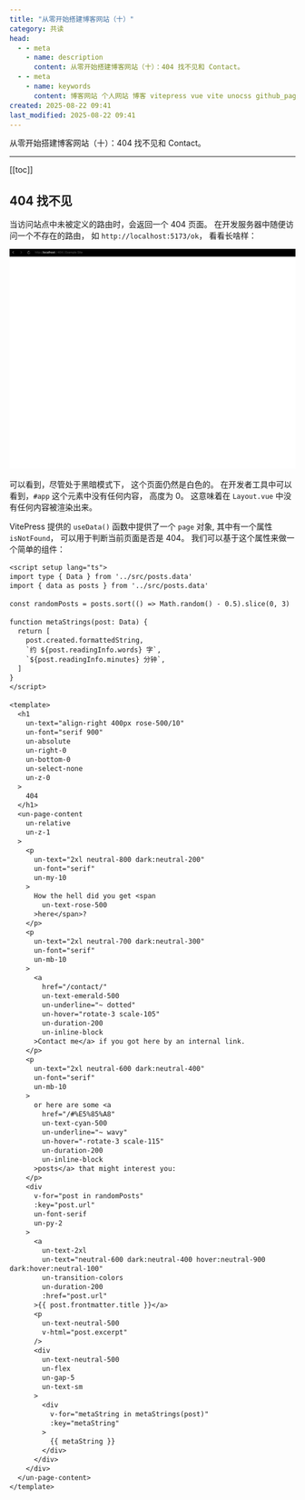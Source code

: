 ```yaml
---
title: "从零开始搭建博客网站（十）"
category: 共读
head:
  - - meta
    - name: description
      content: 从零开始搭建博客网站（十）：404 找不见和 Contact。
  - - meta
    - name: keywords
      content: 博客网站 个人网站 博客 vitepress vue vite unocss github_pages typescript
created: 2025-08-22 09:41
last_modified: 2025-08-22 09:41
---
```


从零开始搭建博客网站（十）：404 找不见和 Contact。

---

[[toc]]

## 404 找不见

当访问站点中未被定义的路由时，会返回一个 404 页面。
在开发服务器中随便访问一个不存在的路由，
如 `http://localhost:5173/ok`，
看看长啥样：

![它甚至是白色的](build_a_blog_site_10_assets/ATTCH_20250822094819.png)

可以看到，尽管处于黑暗模式下，
这个页面仍然是白色的。
在开发者工具中可以看到，`#app` 这个元素中没有任何内容，
高度为 0。
这意味着在 `Layout.vue` 中没有任何内容被渲染出来。

VitePress 提供的 `useData()` 函数中提供了一个 `page` 对象,
其中有一个属性 `isNotFound`，
可以用于判断当前页面是否是 404。
我们可以基于这个属性来做一个简单的组件：

```vue [./docs/.vitepress/theme/components/PageContentNotFound.vue]
<script setup lang="ts">
import type { Data } from '../src/posts.data'
import { data as posts } from '../src/posts.data'

const randomPosts = posts.sort(() => Math.random() - 0.5).slice(0, 3)

function metaStrings(post: Data) {
  return [
    post.created.formattedString,
    `约 ${post.readingInfo.words} 字`,
    `${post.readingInfo.minutes} 分钟`,
  ]
}
</script>

<template>
  <h1
    un-text="align-right 400px rose-500/10"
    un-font="serif 900"
    un-absolute
    un-right-0
    un-bottom-0
    un-select-none
    un-z-0
  >
    404
  </h1>
  <un-page-content
    un-relative
    un-z-1
  >
    <p
      un-text="2xl neutral-800 dark:neutral-200"
      un-font="serif"
      un-my-10
    >
      How the hell did you get <span
        un-text-rose-500
      >here</span>?
    </p>
    <p
      un-text="2xl neutral-700 dark:neutral-300"
      un-font="serif"
      un-mb-10
    >
      <a
        href="/contact/"
        un-text-emerald-500
        un-underline="~ dotted"
        un-hover="rotate-3 scale-105"
        un-duration-200
        un-inline-block
      >Contact me</a> if you got here by an internal link.
    </p>
    <p
      un-text="2xl neutral-600 dark:neutral-400"
      un-font="serif"
      un-mb-10
    >
      or here are some <a
        href="/#%E5%85%A8"
        un-text-cyan-500
        un-underline="~ wavy"
        un-hover="-rotate-3 scale-115"
        un-duration-200
        un-inline-block
      >posts</a> that might interest you:
    </p>
    <div
      v-for="post in randomPosts"
      :key="post.url"
      un-font-serif
      un-py-2
    >
      <a
        un-text-2xl
        un-text="neutral-600 dark:neutral-400 hover:neutral-900 dark:hover:neutral-100"
        un-transition-colors
        un-duration-200
        :href="post.url"
      >{{ post.frontmatter.title }}</a>
      <p
        un-text-neutral-500
        v-html="post.excerpt"
      />
      <div
        un-text-neutral-500
        un-flex
        un-gap-5
        un-text-sm
      >
        <div
          v-for="metaString in metaStrings(post)"
          :key="metaString"
        >
          {{ metaString }}
        </div>
      </div>
    </div>
  </un-page-content>
</template>
```
